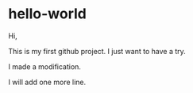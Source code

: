 # hello-world

Hi,

This is my first github project. I just want to have a try.

I made a modification.

I will add one more line. 
